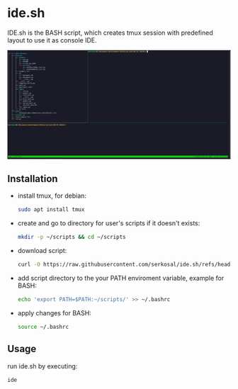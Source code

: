 # ide.sh
IDE.sh is the BASH script, which creates tmux session with predefined layout to use it as console IDE.  

![IDE.sh example screenshot](./idesh)

## Installation

  - install tmux, for debian:
    ```bash
    sudo apt install tmux
    ```

  - create and go to directory for user's scripts if it doesn't exists:
    ```bash
    mkdir -p ~/scripts && cd ~/scripts
    ```
  - download script:
    ```bash
    curl -O https://raw.githubusercontent.com/serkosal/ide.sh/refs/heads/main/ide.sh
    ```
  - add script directory to the your PATH enviroment variable, example for BASH:
    ```bash
    echo 'export PATH=$PATH:~/scripts/' >> ~/.bashrc
    ```
  - apply changes for BASH:
    ```bash
    source ~/.bashrc
    ```

## Usage
run ide.sh by executing:
```bash
ide
```
